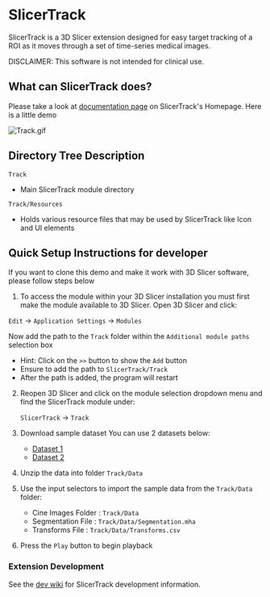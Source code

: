 # SlicerTrack

SlicerTrack is a 3D Slicer extension designed for easy target tracking of a ROI as it moves through a set of time-series medical images.

DISCLAIMER: This software is not intended for clinical use.

## What can SlicerTrack does?

Please take a look at [documentation page](https://slicertrack.github.io/Documentation) on SlicerTrack's Homepage.
Here is a little demo

![Track.gif](https://github.com/slicertrack/slicertrack.github.io/blob/603168b23fd5b0adb6c4a1a495d314b104a438f1/resources/screenshots/Track.gif?raw=true)

## Directory Tree Description

`Track`

* Main SlicerTrack module directory

`Track/Resources`

* Holds various resource files that may be used by SlicerTrack like Icon and UI elements

## Quick Setup Instructions for developer

If you want to clone this demo and make it work with 3D Slicer software, please follow steps below

1) To access the module within your 3D Slicer installation you must first make the module available to 3D Slicer. Open 3D Slicer and click:

`Edit` -> `Application Settings` -> `Modules`

Now add the path to the `Track` folder within the `Additional module paths` selection box

* Hint: Click on the `>>` button to show the `Add` button
* Ensure to add the path to `SlicerTrack/Track`
* After the path is added, the program will restart

2) Reopen 3D Slicer and click on the module selection dropdown menu and find the SlicerTrack module under:

   `SlicerTrack` -> `Track`

3) Download sample dataset
   You can use 2 datasets below:

   * [Dataset 1](https://github.com/laboratory-for-translational-medicine/SlicerTrack/releases/download/v.1.0.0-slicertrack/Data.zip)
   * [Dataset 2](https://drive.google.com/drive/folders/1qJj53YfGM4Q7atsI-XZyySvR-F98ENXA?usp=sharing)

4) Unzip the data into folder `Track/Data`
5) Use the input selectors to import the sample data from the `Track/Data` folder:

   * Cine Images Folder : `Track/Data`
   * Segmentation File : `Track/Data/Segmentation.mha`
   * Transforms File : `Track/Data/Transforms.csv`

6) Press the `Play` button to begin playback

### Extension Development

See the [dev wiki](https://github.com/laboratory-for-translational-medicine/SlicerTrack/wiki/SlicerTrack-Development-Guide) for SlicerTrack development information.
